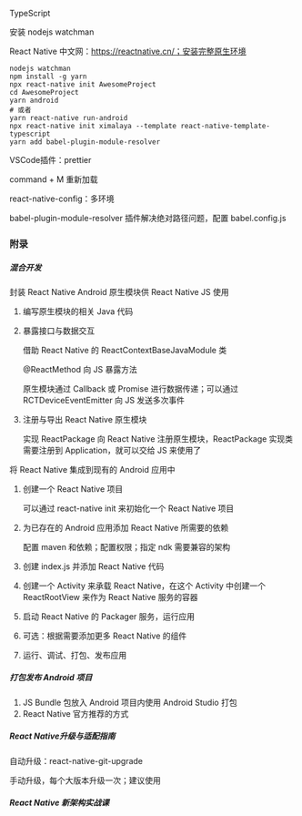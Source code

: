 

TypeScript

安装 nodejs watchman

React Native 中文网：https://reactnative.cn/；安装完整原生环境

```shell
nodejs watchman
npm install -g yarn
npx react-native init AwesomeProject
cd AwesomeProject
yarn android
# 或者
yarn react-native run-android
npx react-native init ximalaya --template react-native-template-typescript
yarn add babel-plugin-module-resolver
```

VSCode插件：prettier

command + M 重新加载

react-native-config：多环境

babel-plugin-module-resolver 插件解决绝对路径问题，配置 babel.config.js







### 附录

##### 混合开发

封装 React Native Android 原生模块供 React Native JS 使用

1. 编写原生模块的相关 Java 代码

2. 暴露接口与数据交互

   借助 React Native 的 ReactContextBaseJavaModule 类

   @ReactMethod 向 JS 暴露方法

   原生模块通过 Callback 或 Promise 进行数据传递；可以通过 RCTDeviceEventEmitter 向 JS 发送多次事件

3. 注册与导出 React Native 原生模块

   实现 ReactPackage 向 React Native 注册原生模块，ReactPackage 实现类需要注册到 Application，就可以交给 JS 来使用了

将 React Native 集成到现有的 Android 应用中

1. 创建一个 React Native 项目

   可以通过 react-native init 来初始化一个 React Native 项目

2. 为已存在的 Android 应用添加 React Native 所需要的依赖

   配置 maven 和依赖；配置权限；指定 ndk 需要兼容的架构

3. 创建 index.js 并添加 React Native 代码

4. 创建一个 Activity 来承载 React Native，在这个 Activity 中创建一个 ReactRootView 来作为 React Native 服务的容器

5. 启动 React Native 的 Packager 服务，运行应用

6. 可选：根据需要添加更多 React Native 的组件

7. 运行、调试、打包、发布应用

##### 打包发布 Android 项目

1. JS Bundle 包放入 Android 项目内使用 Android Studio 打包
2. React Native 官方推荐的方式

##### React Native升级与适配指南

自动升级：react-native-git-upgrade

手动升级，每个大版本升级一次；建议使用

##### React Native 新架构实战课




